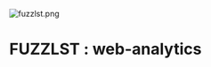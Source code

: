 ![fuzzlst.png](https://www.rbcafe.com/wp-content/uploads/fuzzlst.png "fuzzlst.png")

# FUZZLST : web-analytics
